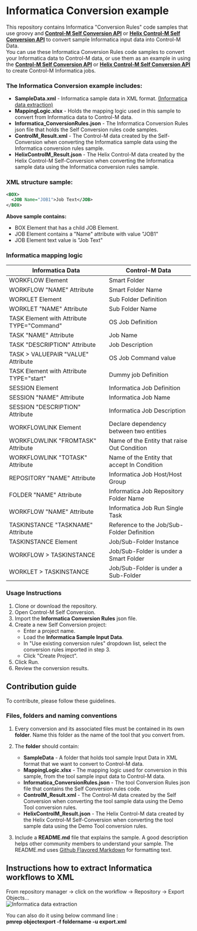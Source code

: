 # Informatica Conversion example
This repository contains Informatica "Conversion Rules" code samples that use groovy and [**Control-M Self Conversion API**](https://docs.bmc.com/docs/ctmselfconv/control-m-self-conversion-api-814570051.html) or [**Helix Control-M Self Conversion API**](https://docs.bmc.com/docs/ctmsaasselfconv/control-m-saas-self-conversion-home-967323185.html) to convert sample Informatica input data into Control-M Data.<br> 
You can use these Informatica Conversion Rules code samples to convert your Informatica data to Control-M data, or use them as an example in using the [**Control-M Self Conversion API**](https://docs.bmc.com/docs/ctmselfconv/control-m-self-conversion-api-814570051.html) or [**Helix Control-M Self Conversion API**](https://docs.bmc.com/docs/ctmsaasselfconv/control-m-saas-self-conversion-home-967323185.html) to create Control-M Informatica jobs.

### The Informatica Conversion example includes:
* __SampleData.xml__ - Informatica sample data in XML format. [(Informatica data extraction)](https://github.com/controlm/self-conversion-api-community-solutions/tree/master/Informatica#extract-informatica-data-in-xml-format)
* __MappingLogic.xlsx__ - Holds the mapping logic used in this sample to convert from Informatica data to Control-M data.
* __Informatica_ConversionRules.json__ - The Informatica Conversion Rules json file that holds the Self Conversion rules code samples.
* __ControlM_Result.xml__ - The Control-M data created by the Self-Conversion when converting the Informatica sample data using the Informatica conversion rules sample.
* __HelixControlM_Result.json__ - The Helix Control-M data created by the Helix Control-M Self-Conversion when converting the Informatica sample data using the Informatica conversion rules sample.

### XML structure sample:
```xml 
<BOX>
  <JOB Name="JOB1">Job Text</JOB>
</BOX> 
```
 __Above sample contains:__
* BOX Element that has a child JOB Element. 
* JOB Element contains a "Name" attribute with value "JOB1"
* JOB Element text value is "Job Text"

### Informatica mapping logic  
| Informatica Data | Control-M Data |
| --- | --- |
| WORKFLOW Element | Smart Folder |
| WORKFLOW "NAME" Attribute | Smart Folder Name |
| WORKLET Element | Sub Folder Definition |
| WORKLET "NAME" Attribute | Sub Folder Name |
| TASK Element with Attribute TYPE="Command" | OS Job Definition |
| TASK "NAME" Attribute | Job Name |
| TASK "DESCRIPTION" Attribute | Job Description |
| TASK > VALUEPAIR "VALUE" Attribute | OS Job Command value |
| TASK Element with Attribute TYPE="start" | Dummy job Definition |
| SESSION Element | Informatica Job Definition |
| SESSION "NAME" Attribute | Informatica Job Name |
| SESSION "DESCRIPTION" Attribute | Informatica Job Description |
| WORKFLOWLINK Element | Declare dependency between two entities  |
| WORKFLOWLINK "FROMTASK" Attribute | Name of the Entity that raise Out Condition |
| WORKFLOWLINK "TOTASK" Attribute | Name of the Entity that accept In Condition |
| REPOSITORY "NAME" Attribute | Informatica Job Host/Host Group |
| FOLDER "NAME" Attribute | Informatica Job Repository Folder Name |
| WORKFLOW "NAME" Attribute | Informatica Job Run Single Task |
| TASKINSTANCE "TASKNAME" Attribute | Reference to the Job/Sub-Folder Definition |
| TASKINSTANCE Element | Job/Sub-Folder Instance |
| WORKFLOW > TASKINSTANCE | Job/Sub-Folder is under  a Smart Folder |
| WORKLET > TASKINSTANCE | Job/Sub-Folder is under a Sub-Folder |

### Usage Instructions
1. Clone or download the repository.
2. Open Control-M Self Conversion.
3. Import the __Informatica Conversion Rules__ json file.
4. Create a new Self Conversion project: 
   * Enter a project name.
   * Load the **Informatica Sample Input Data**.
   * In "Use existing conversion rules" dropdown list, select the conversion rules imported in step 3.
   * Click "Create Project".
5. Click Run.
6. Review the conversion results.

## Contribution guide
To contribute, please follow these guidelines.

### Files, folders and naming conventions
1. Every conversion and its associated files must be contained in its own **folder**. Name this folder as the name of the tool that you convert from.
2. The __folder__ should contain:
   * __SampleData__ - A folder that holds tool sample Input Data in XML format that we want to convert to Control-M data.
   * __MappingLogic.xlsx__ - The mapping logic used for conversion in this sample, from the  tool sample input data to Control-M data.
   * __Informatica_ConversionRules.json__ - The tool Conversion Rules json file that contains the Self Conversion rules code.
   * __ControlM_Result.xml__ - The Control-M data created by the Self Conversion when converting the tool sample data using the Demo Tool conversion rules.
   * __HelixControlM_Result.json__ - The Helix Control-M data created by the Helix Control-M Self-Conversion when converting the tool sample data using the Demo Tool conversion rules. 

3. Include a **README.md** file that explains the sample. A good description helps other community members to understand your sample. The README.md uses [Github Flavored Markdown](https://guides.github.com/features/mastering-markdown/) for formatting text.

## Instructions how to extract Informatica workflows to XML
From repository manager -> click on the workflow -> Repository -> Export Objects…<br>
![Informatica data extraction](images/Informatica_data_extraction.png)

You can also do it using below command line :<br>
**pmrep objectexport -f foldername -u export.xml** 

